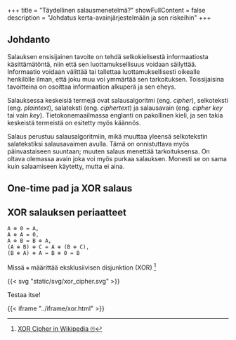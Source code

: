 +++
title = "Täydellinen salausmenetelmä?"
showFullContent = false 
description = "Johdatus kerta-avainjärjestelmään ja sen riskeihin"
+++

## Johdanto

Salauksen ensisijainen tavoite on tehdä selkokielisestä informaatiosta käsittämätöntä, niin että sen luottamuksellisuus voidaan säilyttää.
Informaatio voidaan välittää tai tallettaa luottamuksellisesti oikealle henkilölle ilman, että joku muu voi ymmärtää sen tarkoituksen.
Toissijaisina tavoitteina on osoittaa informaation alkuperä ja sen eheys.


Salauksessa keskeisiä termejä ovat salausalgoritmi (eng. *cipher*),  selkoteksti (eng. *plaintext*), salateksti (eng. *ciphertext*) ja salausavain (eng. *cipher key* tai vain *key*). 
Tietokonemaailmassa englanti on pakollinen kieli, ja sen takia keskeistä termeistä on esitetty myös käännös.

Salaus perustuu salausalgoritmiin, mikä muuttaa yleensä selkotekstin salatekstiksi salausavaimen avulla.
Tämä on onnistuttava myös päinvastaiseen suuntaan; muuten salaus menettää tarkoituksensa.
On oltava olemassa avain joka voi myös purkaa salauksen. Monesti se on sama kuin salaamiseen käytetty, mutta ei aina.

## One-time pad ja XOR salaus



## XOR salauksen periaatteet


```
A ⊕ 0 = A,
A ⊕ A = 0,
A ⊕ B = B ⊕ A,
(A ⊕ B) ⊕ C = A ⊕ (B ⊕ C),
(B ⊕ A) ⊕ A = B ⊕ 0 = B
```
Missä `⊕` määrittää eksklusiivisen disjunktion (XOR) [^1]

{{< svg "static/svg/xor_cipher.svg" >}}

Testaa itse!

{{< iframe "../iframe/xor.html" >}}


[^1]: [XOR Cipher in Wikipedia 🙄](https://en.wikipedia.org/wiki/XOR_cipher) 